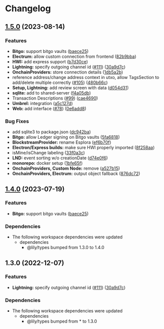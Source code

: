 # Changelog

## [1.5.0](https://github.com/Lily-Technologies/lily-wallet/compare/shared-server-v1.4.0...shared-server-v1.5.0) (2023-08-14)


### Features

* **Bitgo:** support bitgo vaults ([baece25](https://github.com/Lily-Technologies/lily-wallet/commit/baece25843eb7a294ea3405c517b667121459248))
* **Electrum:** allow custom connection from frontend ([82b9bba](https://github.com/Lily-Technologies/lily-wallet/commit/82b9bba99b290e17ac3a717602ed220d9032d883))
* **HWI:** add express support ([b7d30ce](https://github.com/Lily-Technologies/lily-wallet/commit/b7d30cedcbc395a0af18f3a39d9e6c4d0b5a9f8e))
* **Lightning:** specify outgoing channel id ([#111](https://github.com/Lily-Technologies/lily-wallet/issues/111)) ([30a9d7c](https://github.com/Lily-Technologies/lily-wallet/commit/30a9d7c05ea01fb238329528a29c9cc755ef4a1b))
* **OnchainProviders:** store connection details ([1db5a2b](https://github.com/Lily-Technologies/lily-wallet/commit/1db5a2ba908abea68aabfeb7172aef493c220fb8))
* reference address/change address context in utxo, allow TagsSection to add/delete multiple correctly ([#105](https://github.com/Lily-Technologies/lily-wallet/issues/105)) ([480b66c](https://github.com/Lily-Technologies/lily-wallet/commit/480b66c8c8e1c4a1a9f07bbcd49aa3dcdd0091df))
* **Setup, Lightning:** add review screen with data ([d054d31](https://github.com/Lily-Technologies/lily-wallet/commit/d054d31f9516b5203e8e35b86c370cb6b41366e9))
* **sqlite:** add to shared-server ([f4a05db](https://github.com/Lily-Technologies/lily-wallet/commit/f4a05db251850548d470e4aa96f1de323483b032))
* Transaction Descriptions ([#99](https://github.com/Lily-Technologies/lily-wallet/issues/99)) ([cae4690](https://github.com/Lily-Technologies/lily-wallet/commit/cae46902d1bcb8179fc3bdc89a94a059d3d7dbfd))
* **Umbrel:** integration ([a5c127d](https://github.com/Lily-Technologies/lily-wallet/commit/a5c127d4f9312fcba14448b41b875c448cc6006c))
* **Web:** add interface ([#78](https://github.com/Lily-Technologies/lily-wallet/issues/78)) ([0e6add8](https://github.com/Lily-Technologies/lily-wallet/commit/0e6add820aac0ef01c6bfb51dd9eec05d91dfcdf))


### Bug Fixes

* add sqlite3 to package.json ([dc942ba](https://github.com/Lily-Technologies/lily-wallet/commit/dc942bad95d45e65d32e56353e242f057a5bd231))
* **Bitgo:** allow Ledger signing on Bitgo vaults ([5fa6818](https://github.com/Lily-Technologies/lily-wallet/commit/5fa681815478e05f5226298d5e695315e1d6f6fe))
* **BlockstreamProvider:** rename Esplora ([ef6b70f](https://github.com/Lily-Technologies/lily-wallet/commit/ef6b70f00efb7dc7e27b4ea4f8929df17f67ec46))
* **Electron/Express builds:** make sure HWI properly imported ([8f258aa](https://github.com/Lily-Technologies/lily-wallet/commit/8f258aa49579a8159a2169e6f3626d11e45dc55e))
* isMine/isChange labeling ([33f0a3c](https://github.com/Lily-Technologies/lily-wallet/commit/33f0a3cd0cd879afbc67f9dc3cdd610ce6d05e43))
* **LND:** event sorting w/o creationDate ([d74e0f6](https://github.com/Lily-Technologies/lily-wallet/commit/d74e0f625aef0d53199828ea1a77f584f460ac21))
* **monorepo:** docker setup ([1bfe65f](https://github.com/Lily-Technologies/lily-wallet/commit/1bfe65f33e5a9687723bb679823dde5b6866883d))
* **OnchainProviders, Custom Node:** remove ([a527b15](https://github.com/Lily-Technologies/lily-wallet/commit/a527b15076d9c18d2def3196cda71d0ece60e999))
* **OnchainProviders, Electrum:** output object fallback ([876dc72](https://github.com/Lily-Technologies/lily-wallet/commit/876dc720bd07aed55511ed38cbbb30e4e1c813a8))

## [1.4.0](https://github.com/Lily-Technologies/lily-wallet/compare/shared-server-v1.3.0...shared-server-v1.4.0) (2023-07-19)


### Features

* **Bitgo:** support bitgo vaults ([baece25](https://github.com/Lily-Technologies/lily-wallet/commit/baece25843eb7a294ea3405c517b667121459248))


### Dependencies

* The following workspace dependencies were updated
  * dependencies
    * @lily/types bumped from 1.3.0 to 1.4.0

## 1.3.0 (2022-12-07)


### Features

* **Lightning:** specify outgoing channel id ([#111](https://github.com/Lily-Technologies/lily-wallet/issues/111)) ([30a9d7c](https://github.com/Lily-Technologies/lily-wallet/commit/30a9d7c05ea01fb238329528a29c9cc755ef4a1b))


### Dependencies

* The following workspace dependencies were updated
  * dependencies
    * @lily/types bumped from * to 1.3.0
